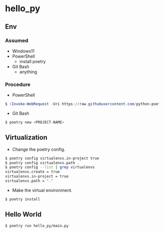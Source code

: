 # hello_py

## Env

### Assumed

- Windows11
- PowerShell
  - install poetry
- Git Bash
  - anything

### Procedure

- PowerShell

```powershell
$ (Invoke-WebRequest -Uri https://raw.githubusercontent.com/python-poetry/poetry/master/get-poetry.py -UseBasicParsing).Content | python -
```

- Git Bash

```sh
$ poetry new <PROJECT-NAME>
```

## Virtualization

- Change the poetry config.

```sh
$ poetry config virtualenvs.in-project true
$ poetry config virtualenvs.path .
$ poetry config --list | grep virtualenvs
virtualenvs.create = true
virtualenvs.in-project = true
virtualenvs.path = "."
```

- Make the virtual environment.

```sh
$ poetry install
```

## Hello World

```sh
$ poetry run hello_py/main.py
```
